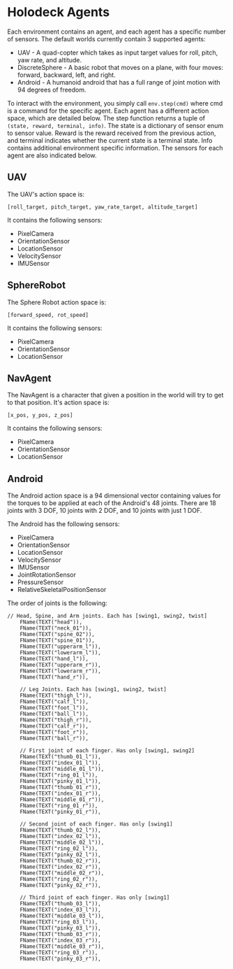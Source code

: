 # Holodeck Agents

Each environment contains an agent, and each agent has a specific number of sensors.
The default worlds currently contain 3 supported agents:
* UAV - A quad-copter which takes as input target values for roll, pitch, yaw rate, and altitude.
* DiscreteSphere - A basic robot that moves on a plane, with four moves: forward, backward, left, and right.
* Android - A humanoid android that has a full range of joint motion with 94 degrees of freedom.

To interact with the environment, you simply call `env.step(cmd)` where cmd is a command for the specific agent.
Each agent has a different action space, which are detailed below.
The step function returns a tuple of `(state, reward, terminal, info)`.
The state is a dictionary of sensor enum to sensor value.
Reward is the reward received from the previous action, and terminal indicates whether the current state is a terminal state.
Info contains additional environment specific information.
The sensors for each agent are also indicated below.

## UAV
The UAV's action space is:
```
[roll_target, pitch_target, yaw_rate_target, altitude_target]
```
It contains the following sensors:
* PixelCamera
* OrientationSensor
* LocationSensor
* VelocitySensor
* IMUSensor


## SphereRobot
The Sphere Robot action space is:
```
[forward_speed, rot_speed]
```

It contains the following sensors:
* PixelCamera
* OrientationSensor
* LocationSensor

## NavAgent
The NavAgent is a character that given a position in the world will try to get to that position. 
It's action space is:
```
[x_pos, y_pos, z_pos]
```

It contains the following sensors:
* PixelCamera
* OrientationSensor
* LocationSensor

## Android
The Android action space is a 94 dimensional vector containing values for the torques to be applied at each of the Android's 48 joints.
There are 18 joints with 3 DOF, 10 joints with 2 DOF, and 10 joints with just 1 DOF.

The Android has the following sensors:
* PixelCamera
* OrientationSensor
* LocationSensor
* VelocitySensor
* IMUSensor
* JointRotationSensor
* PressureSensor
* RelativeSkeletalPositionSensor

The order of joints is the following:

```
// Head, Spine, and Arm joints. Each has [swing1, swing2, twist]
	FName(TEXT("head")),
	FName(TEXT("neck_01")),
	FName(TEXT("spine_02")),
	FName(TEXT("spine_01")),
	FName(TEXT("upperarm_l")),
	FName(TEXT("lowerarm_l")),
	FName(TEXT("hand_l")),
	FName(TEXT("upperarm_r")),
	FName(TEXT("lowerarm_r")),
	FName(TEXT("hand_r")),

	// Leg Joints. Each has [swing1, swing2, twist]
	FName(TEXT("thigh_l")),
	FName(TEXT("calf_l")),
	FName(TEXT("foot_l")),
	FName(TEXT("ball_l")),
	FName(TEXT("thigh_r")),
	FName(TEXT("calf_r")),
	FName(TEXT("foot_r")),
	FName(TEXT("ball_r")),

	// First joint of each finger. Has only [swing1, swing2]
	FName(TEXT("thumb_01_l")),
	FName(TEXT("index_01_l")),
	FName(TEXT("middle_01_l")),
	FName(TEXT("ring_01_l")),
	FName(TEXT("pinky_01_l")),
	FName(TEXT("thumb_01_r")),
	FName(TEXT("index_01_r")),
	FName(TEXT("middle_01_r")),
	FName(TEXT("ring_01_r")),
	FName(TEXT("pinky_01_r")),

	// Second joint of each finger. Has only [swing1]
	FName(TEXT("thumb_02_l")),
	FName(TEXT("index_02_l")),
	FName(TEXT("middle_02_l")),
	FName(TEXT("ring_02_l")),
	FName(TEXT("pinky_02_l")),
	FName(TEXT("thumb_02_r")),
	FName(TEXT("index_02_r")),
	FName(TEXT("middle_02_r")),
	FName(TEXT("ring_02_r")),
	FName(TEXT("pinky_02_r")),

	// Third joint of each finger. Has only [swing1]
	FName(TEXT("thumb_03_l")),
	FName(TEXT("index_03_l")),
	FName(TEXT("middle_03_l")),
	FName(TEXT("ring_03_l")),
	FName(TEXT("pinky_03_l")),
	FName(TEXT("thumb_03_r")),
	FName(TEXT("index_03_r")),
	FName(TEXT("middle_03_r")),
	FName(TEXT("ring_03_r")),
	FName(TEXT("pinky_03_r")),
```
